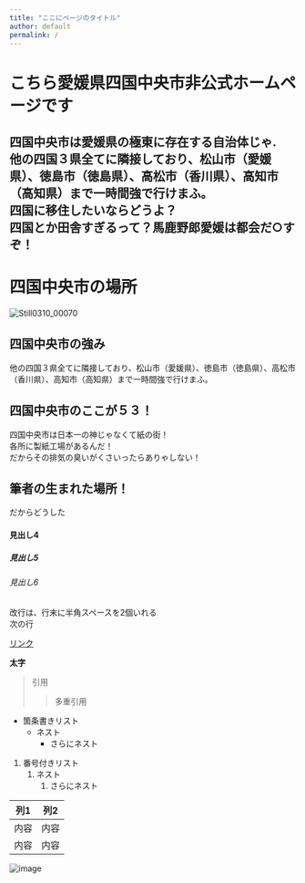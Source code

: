 ```yaml
---
title: "ここにページのタイトル"
author: default
permalink: /
---
```


# こちら愛媛県四国中央市非公式ホームページです

四国中央市は愛媛県の極東に存在する自治体じゃ.  
他の四国３県全てに隣接しており、松山市（愛媛県）、徳島市（徳島県）、高松市（香川県）、高知市（高知県）まで一時間強で行けまふ。  
四国に移住したいならどうよ？  
四国とか田舎すぎるって？馬鹿野郎愛媛は都会だ○すぞ！
---
# 四国中央市の場所

![Still0310_00070](https://user-images.githubusercontent.com/104198390/164694275-f522e21b-8f05-4e9e-9b6b-473ff60ae50c.jpeg)
## 四国中央市の強み　　

他の四国３県全てに隣接しており、松山市（愛媛県）、徳島市（徳島県）、高松市（香川県）、高知市（高知県）まで一時間強で行けまふ。
## 四国中央市のここが５３！

四国中央市は日本一の神じゃなくて紙の街！  
各所に製紙工場があるんだ！  
だからその排気の臭いがくさいったらありゃしない！
## 筆者の生まれた場所！

だからどうした
#### 見出し4
##### 見出し5
###### 見出し6

改行は、行末に半角スペースを2個いれる  
次の行

[リンク](https://www.google.co.jp/)

**太字**

> 引用
>> 多重引用


- 箇条書きリスト
  - ネスト
    - さらにネスト


1. 番号付きリスト
   1. ネスト
      1. さらにネスト

  
| 列1  | 列2  |
|-----|-----|
| 内容  | 内容  |
| 内容  | 内容  |

![image](/220422_GitHubPages/assets/images/logo-150.png)
